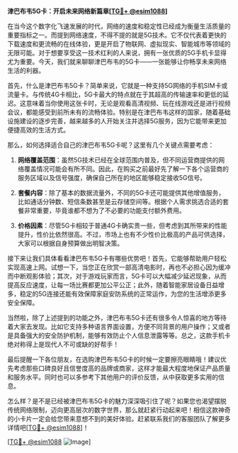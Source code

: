 **津巴布韦5G卡：开启未来网络新篇章[[TG💪+ @esim1088](https://t.me/s/esim1088)]**

在当今这个数字化飞速发展的时代，网络的速度和稳定性已经成为衡量生活质量的重要指标之一。而提到网络速度，不得不提的就是5G技术。它不仅代表着更快的下载速度和更流畅的在线体验，更是开启了物联网、虚拟现实、智能城市等领域的无限可能。对于想要享受这一技术红利的人来说，拥有一张优质的5G手机卡显得尤为重要。今天，我们就来聊聊津巴布韦的5G卡——一张能够让你畅享未来网络生活的利器。

首先，什么是津巴布韦5G卡？简单来说，它就是一种支持5G网络的手机SIM卡或流量卡。与传统4G卡相比，5G卡最大的特点就在于其超高的传输速率和更低的延迟。这意味着当你使用这张卡时，无论是观看高清视频、玩在线游戏还是进行视频会议，都能感受到前所未有的流畅体验。特别是在津巴布韦这样的国家，随着基础设施建设的逐步完善，越来越多的人开始关注并选择5G服务，因为它能带来更加便捷高效的生活方式。

那么，如何选择适合自己的津巴布韦5G卡呢？这里有几个关键点需要考虑：

1. **网络覆盖范围**：虽然5G技术已经在全球范围内普及，但不同运营商提供的网络覆盖情况可能会有所不同。因此，在购买之前最好先了解一下各个运营商的服务区域以及信号强度，确保自己所在的地区能够稳定接收5G信号。

2. **套餐内容**：除了基本的数据流量外，不同的5G卡还可能提供其他增值服务，比如通话分钟数、短信条数甚至是云存储空间等。根据个人需求挑选合适的套餐非常重要，毕竟谁都不想为了不必要的功能支付额外费用。

3. **价格因素**：尽管5G卡相较于普通4G卡确实贵一些，但考虑到其所带来的性能提升，性价比依然很高。不过，市场上也有不少性价比极高的产品可供选择，大家可以根据自身预算做出明智决策。

接下来让我们具体看看津巴布韦5G卡有哪些优势吧！首先，它能够帮助用户轻松实现高速上网。试想一下，当您正在欣赏一部高清电影时，再也不必担心因为缓冲而中断观影体验；其次，对于游戏玩家而言，5G卡可以大幅减少延迟现象，从而提高反应速度，让每一场比赛都更加公平公正；此外，随着智能家居设备日益增多，稳定的5G连接还能有效保障家庭安防系统的正常运作，为您的生活增添更多安全保障。

当然啦，除了上述提到的功能之外，津巴布韦5G卡还有很多令人惊喜的地方等待着大家去发现。比如它支持多种语言界面设置，方便不同背景的用户操作；又或者是具备强大的安全防护机制，能够有效防止个人信息泄露等等。总之，这款手机卡绝对称得上是现代人不可或缺的好帮手！

最后提醒一下各位朋友，在选购津巴布韦5G卡的时候一定要擦亮眼睛哦！建议优先考虑那些口碑良好且信誉度高的品牌或商家，这样才能最大程度地保证产品质量和服务水平。同时也可以多参考下其他用户的评价反馈，从中获取更多实用的信息。

怎么样？是不是已经被津巴布韦5G卡的魅力深深吸引住了呢？如果您也渴望摆脱传统网络限制，迈向更高层次的数字世界，那么就赶紧行动起来吧！相信这款神奇的小卡片一定会给您带来意想不到的美好体验。赶紧联系我们的客服团队了解更多详情吧[[TG💪+ @esim1088](https://t.me/s/esim1088)]！

[[TG💪+ @esim1088](https://t.me/s/esim1088) ![Image](https://i.postimg.cc/4NQfJmqS/Snipaste-2025-05-13-00-14-12.png)]
